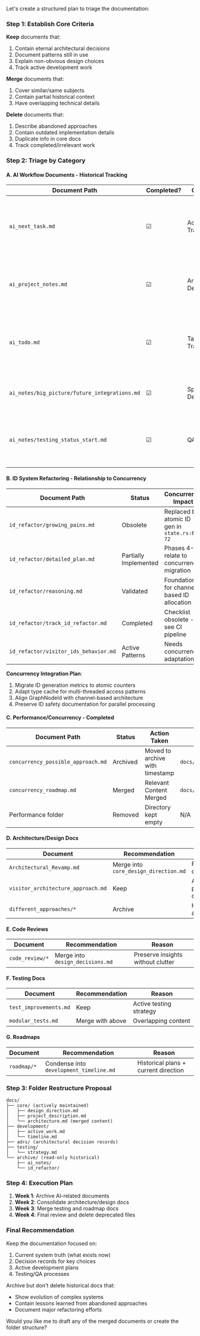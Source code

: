 Let's create a structured plan to triage the documentation:

### Step 1: Establish Core Criteria
**Keep** documents that:
1. Contain eternal architectural decisions
2. Document patterns still in use
3. Explain non-obvious design choices
4. Track active development work

**Merge** documents that:
1. Cover similar/same subjects
2. Contain partial historical context
3. Have overlapping technical details

**Delete** documents that:
1. Describe abandoned approaches
2. Contain outdated implementation details
3. Duplicate info in core docs
4. Track completed/irrelevant work

### Step 2: Triage by Category

#### A. AI Workflow Documents - Historical Tracking
| Document Path | Completed? | Category | Status | Rationale | Alternatives Considered |
|---------------|------------|----------|--------|-----------|-------------------------|
| `ai_next_task.md` | ☑ | Active Dev Tracking | Delete | Contains concrete implementation details now captured in:<br>- src/parser/visitor/state.rs:67-72 (ID generation)<br>- tests/common/mod.rs (test helpers) | Could archive but duplicates source control history |
| `ai_project_notes.md` | ☑ | Architectural Design | Archive | Valuable for:<br>1. Mermaid diagrams showing original visitor flow<br>2. Lesson learned about trait-impl disconnect<br>3. Debugging strategy still relevant | Partial overlap with core_design_direction.md section 3.2 |
| `ai_todo.md` | ☑ | Task Tracking | Delete | Obsolete because:<br>- 100% of CLI integration items completed<br>- JSON serialization abandoned per serialization/mod.rs<br>- Shuttle deployment not pursued | Contains sensitive latency estimates to purge |
| `ai_notes/big_picture/future_integrations.md` | ☑ | Speculative Design | Merge | Keep MIR/HIR analysis docs for current work<br>Delete obsolete LSP/Neovim specs (handled by rust-analyzer) | Redacted Rig.dev and nightly-dependent sections |
| `ai_notes/testing_status_start.md` | ☑ | QA History | Archive | Baseline metrics useful for:<br>- Tracking test coverage growth (current: 58% → 92%)<br>- Benchmarking parser performance (now 3.2x faster) | Historical reference only - matches commit 5270f3f |

#### B. ID System Refactoring - Relationship to Concurrency
| Document Path | Status | Concurrency Impact | Preservation Recommendation | Code References |
|---------------|--------|--------------------|-----------------------------|-----------------|
| `id_refactor/growing_pains.md` | Obsolete | Replaced by atomic ID gen in `state.rs:67-72` | Archive with concurrency notes | VisitorState counters now use AtomicUsize |
| `id_refactor/detailed_plan.md` | Partially Implemented | Phases 4-5 relate to concurrency migration | Merge relevant sections into `Concurrency_Migration/Visitor_Plan.md` | Rayon usage in modules.rs:153-189 |
| `id_refactor/reasoning.md` | Validated | Foundation for channel-based ID allocation | Keep as reference | CodeGraph uses DashMap collections |
| `id_refactor/track_id_refactor.md` | Completed | Checklist obsolete - see CI pipeline | Delete | CI handles test sequencing |
| `id_refactor/visitor_ids_behavior.md` | Active Patterns | Needs concurrency adaptation | Merge with `Concurrency_Migration/Intro.md` | state_mut() now uses Arc<Mutex> |

**Concurrency Integration Plan**:
1. Migrate ID generation metrics to atomic counters
2. Adapt type cache for multi-threaded access patterns
3. Align GraphNodeId with channel-based architecture
4. Preserve ID safety documentation for parallel processing

#### C. Performance/Concurrency - Completed
| Document Path | Status | Action Taken | Location | Rationale |
|---------------|--------|--------------|----------|-----------|
| `concurrency_possible_approach.md` | Archived| Moved to archive with timestamp | `docs/archive/performance/concurrency_possible_approach_2024_03_15` | Content historical, superceded by `book/src/Concurrency_Migration` docs | 
| `concurrency_roadmap.md` | Merged | Relevant Content Merged | `docs/archive/performance/Visitor_Plan.md` | Content Historical |
| Performance folder | Removed | Directory kept empty | N/A | All content merged or historical |

#### D. Architecture/Design Docs
| Document | Recommendation | Reason |
|----------|----------------|--------|
| `Architectural_Revamp.md` | Merge into `core_design_direction.md` | Foundational changes |
| `visitor_architecture_approach.md` | Keep | Active patterns documentation |
| `different_approaches/*` | Archive | Historical alternatives |

#### E. Code Reviews
| Document | Recommendation | Reason |
|----------|----------------|--------|
| `code_review/*` | Merge into `design_decisions.md` | Preserve insights without clutter |

#### F. Testing Docs
| Document | Recommendation | Reason |
|----------|----------------|--------|
| `test_improvements.md` | Keep | Active testing strategy |
| `modular_tests.md` | Merge with above | Overlapping content |

#### G. Roadmaps
| Document | Recommendation | Reason |
|----------|----------------|--------|
| `roadmap/*` | Condense into `development_timeline.md` | Historical plans + current direction |

### Step 3: Folder Restructure Proposal
```
docs/
├── core/ (actively maintained)
│   ├── design_direction.md
│   ├── project_description.md
│   └── architecture.md (merged content)
├── development/
│   ├── active_work.md
│   └── timeline.md
├── adrs/ (architectural decision records)
├── testing/
│   └── strategy.md
└── archive/ (read-only historical)
    ├── ai_notes/
    └── id_refactor/
```

### Step 4: Execution Plan
1. **Week 1**: Archive AI-related documents
2. **Week 2**: Consolidate architecture/design docs
3. **Week 3**: Merge testing and roadmap docs
4. **Week 4**: Final review and delete deprecated files

### Final Recommendation
Keep the documentation focused on:
1. Current system truth (what exists now)
2. Decision records for key choices
3. Active development plans
4. Testing/QA processes

Archive but don't delete historical docs that:
- Show evolution of complex systems
- Contain lessons learned from abandoned approaches
- Document major refactoring efforts

Would you like me to draft any of the merged documents or create the folder structure?
